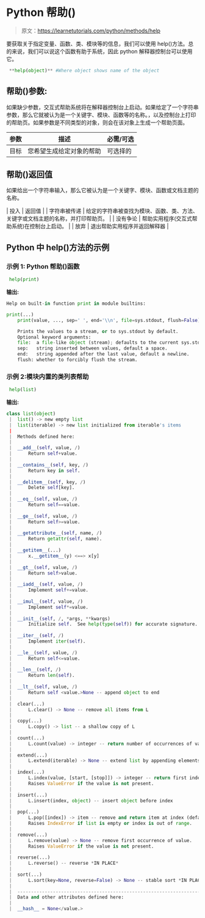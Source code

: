 # Python 帮助()

> 原文：<https://learnetutorials.com/python/methods/help>

要获取关于指定变量、函数、类、模块等的信息，我们可以使用 help()方法。总的来说，我们可以说这个函数有助于系统，因此 python 解释器控制台可以使用它。

```py
 **help(object)** #Where object shows name of the object 

```

## 帮助()参数:

如果缺少参数，交互式帮助系统将在解释器控制台上启动。如果给定了一个字符串参数，那么它就被认为是一个关键字、模块、函数等的名称。，以及控制台上打印的帮助页。如果参数是不同类型的对象，则会在该对象上生成一个帮助页面。

| 参数 | 描述 | 必需/可选 |
| --- | --- | --- |
| 目标 | 您希望生成给定对象的帮助 | 可选择的 |

## 帮助()返回值

如果给出一个字符串输入，那么它被认为是一个关键字、模块、函数或文档主题的名称。

| 投入 | 返回值 |
| 字符串被传递 | 给定的字符串被查找为模块、函数、类、方法、关键字或文档主题的名称，并打印帮助页。 |
| 没有争论 | 帮助实用程序(交互式帮助系统)在控制台上启动。 |
| 放弃 | 退出帮助实用程序并返回解释器 |

## Python 中 help()方法的示例

### 示例 1: Python 帮助()函数

```py
 help(print) 

```

**输出:**

```py
Help on built-in function print in module builtins:

print(...)
    print(value, ..., sep=' ', end='\\n', file=sys.stdout, flush=False)

    Prints the values to a stream, or to sys.stdout by default.
    Optional keyword arguments:
    file:  a file-like object (stream); defaults to the current sys.stdout.
    sep:   string inserted between values, default a space.
    end:   string appended after the last value, default a newline.
    flush: whether to forcibly flush the stream. 
```

### 示例 2:模块内置的类列表帮助

```py
 help(list) 

```

**输出:**

```py
class list(object)
 |  list() -> new empty list
 |  list(iterable) -> new list initialized from iterable's items
 |  
 |  Methods defined here:
 |  
 |  __add__(self, value, /)
 |      Return self+value.
 |  
 |  __contains__(self, key, /)
 |      Return key in self.
 |  
 |  __delitem__(self, key, /)
 |      Delete self[key].
 |  
 |  __eq__(self, value, /)
 |      Return self==value.
 |  
 |  __ge__(self, value, /)
 |      Return self>=value.
 |  
 |  __getattribute__(self, name, /)
 |      Return getattr(self, name).
 |  
 |  __getitem__(...)
 |      x.__getitem__(y) <==> x[y]
 |  
 |  __gt__(self, value, /)
 |      Return self>value.
 |  
 |  __iadd__(self, value, /)
 |      Implement self+=value.
 |  
 |  __imul__(self, value, /)
 |      Implement self*=value.
 |  
 |  __init__(self, /, *args, **kwargs)
 |      Initialize self.  See help(type(self)) for accurate signature.
 |  
 |  __iter__(self, /)
 |      Implement iter(self).
 |  
 |  __le__(self, value, /)
 |      Return self<=value.
 |  
 |  __len__(self, /)
 |      Return len(self).
 |  
 |  __lt__(self, value, /)
 |      Return self <value.>None -- append object to end
 |  
 |  clear(...)
 |      L.clear() -> None -- remove all items from L
 |  
 |  copy(...)
 |      L.copy() -> list -- a shallow copy of L
 |  
 |  count(...)
 |      L.count(value) -> integer -- return number of occurrences of value
 |  
 |  extend(...)
 |      L.extend(iterable) -> None -- extend list by appending elements from the iterable
 |  
 |  index(...)
 |      L.index(value, [start, [stop]]) -> integer -- return first index of value.
 |      Raises ValueError if the value is not present.
 |  
 |  insert(...)
 |      L.insert(index, object) -- insert object before index
 |  
 |  pop(...)
 |      L.pop([index]) -> item -- remove and return item at index (default last).
 |      Raises IndexError if list is empty or index is out of range.
 |  
 |  remove(...)
 |      L.remove(value) -> None -- remove first occurrence of value.
 |      Raises ValueError if the value is not present.
 |  
 |  reverse(...)
 |      L.reverse() -- reverse *IN PLACE*
 |  
 |  sort(...)
 |      L.sort(key=None, reverse=False) -> None -- stable sort *IN PLACE*
 |  
 |  ----------------------------------------------------------------------
 |  Data and other attributes defined here:
 |  
 |  __hash__ = None</value.> 
```